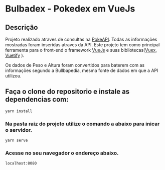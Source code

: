 # Bulbadex - Pokedex em VueJs

## Descrição
Projeto realizado atraves de consultas na [PokeAPI](https://pokeapi.co/). Todas as informações mostradas foram inseridas atraves da API. Este projeto tem como principal ferramenta para o front-end o framework [VueJs](https://vuejs.org/) e suas bibliotecas([Vuex](https://vuex.vuejs.org/), [Vuetify](https://vuetifyjs.com/en/) ).

Os dados de Peso e Altura foram convertidos para baterem com as informações segundo a Bullbapedia, mesma fonte de dados em que a API utilizou.

## Faça o clone do repositorio e instale as dependencias com:
```
yarn install
```

### Na pasta raiz do projeto utilize o comando a abaixo para inicar o servidor.
```
yarn serve
```
### Acesse no seu navegador o endereço abaixo.
```
localhost:8080
```

